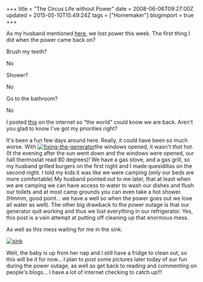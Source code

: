 +++
title = "The Circus Life without Power"
date = 2008-06-06T09:27:00Z
updated = 2015-05-10T15:49:24Z
tags = ["Homemaker"]
blogimport = true 
+++

As my husband mentioned [here](http://lifeatthecircus.com/2008/06/05/no-electricity-water-or-internet/), we lost power this week.  The first thing I did when the power came back on?  

Brush my teeth?  

No  

Shower?  

No  

Go to the bathroom?  

No  

I posted [this](http://lifeatthecircus.com/2008/06/06/were-baaaaaaaaack/) on the internet so "the world" could know we are back.  Aren't you glad to know I've got my priorities right?  

It's been a fun few days around here.  Really, it could have been so much worse.  With [![fixing-the-generator](https://latc.s3.amazonaws.com/wp-content/uploads/2008/06/fixing-the-generator-300x229.jpg "fixing-the-generator")](https://latc.s3.amazonaws.com/wp-content/uploads/2008/06/fixing-the-generator.jpg)the windows opened, it wasn't _that_ hot.  (It the evening after the sun went down and the windows were opened, our hall thermostat read 80 degrees)!   We have a gas stove, and a gas grill, so my husband grilled burgers on the first night and I made quesidillas on the second night.  I told my kids it was like we were camping (only our beds are more comfortable)  My husband pointed out to me later, that at least when we are camping we can have access to water to wash our dishes and flush our toilets and at most camp grounds you can even take a hot shower.  (Hmmm, good point... we have a well so when the power goes out we lose all water as well). The other big drawback to the power outage is that our generator quit working and thus we lost everything in our refrigerator.  Yes, this post is a vain attempt at putting off cleaning up that enormous mess.  

As well as this mess waiting for me in the sink.

[![sink](https://latc.s3.amazonaws.com/wp-content/uploads/2008/06/sink-300x224.jpg "sink")](https://latc.s3.amazonaws.com/wp-content/uploads/2008/06/sink.jpg)

Well, the baby is up from her nap and I still have a fridge to clean out, so this will be it for now... I plan to post some pictures later today of our fun during the power outage, as well as get back to reading and commenting on people's blogs... I have a lot of internet checking to catch up!!!
